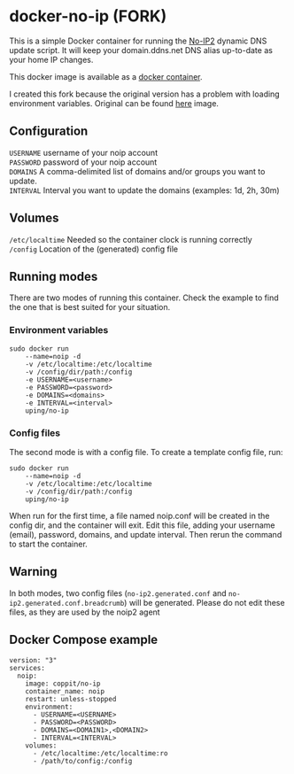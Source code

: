 docker-no-ip (FORK)
============

This is a simple Docker container for running the [No-IP2](http://www.noip.com/) dynamic DNS update script. It will keep
your domain.ddns.net DNS alias up-to-date as your home IP changes. 

This docker image is available as a [docker container](https://hub.docker.com/repository/docker/uping/no-ip/general/).

I created this fork because the original version has a problem with loading environment variables. Original can be found [here](https://github.com/coppit/docker-no-ip) image. 

## Configuration
`USERNAME` username of your noip account  
`PASSWORD` password of your noip account  
`DOMAINS` A comma-delimited list of domains and/or groups you want to update.  
`INTERVAL` Interval you want to update the domains (examples: 1d,  2h, 30m) 

## Volumes  
`/etc/localtime` Needed so the container clock is running correctly  
`/config` Location of the (generated) config file

## Running modes
There are two modes of running this container. Check the example to find the one that is best suited for your situation.

### Environment variables
```
sudo docker run 
    --name=noip -d
    -v /etc/localtime:/etc/localtime   
    -v /config/dir/path:/config 
    -e USERNAME=<username> 
    -e PASSWORD=<password> 
    -e DOMAINS=<domains> 
    -e INTERVAL=<interval> 
    uping/no-ip
```

### Config files
The second mode is with a config file. To create a template config file, run:

```
sudo docker run 
    --name=noip -d 
    -v /etc/localtime:/etc/localtime 
    -v /config/dir/path:/config 
    uping/no-ip
```

When run for the first time, a file named noip.conf will be created in the config dir, and the container will exit. Edit this file, adding your username (email), password, domains, and update interval. Then rerun the command to start the container.

## Warning
In both modes, two config files (`no-ip2.generated.conf` and `no-ip2.generated.conf.breadcrumb`) will be generated. Please do not edit these files, as they are used by the noip2 agent

## Docker Compose example
```
version: "3"
services:
  noip:
    image: coppit/no-ip
    container_name: noip
    restart: unless-stopped
    environment:
      - USERNAME=<USERNAME>
      - PASSWORD=<PASSWORD>
      - DOMAINS=<DOMAIN1>,<DOMAIN2>
      - INTERVAL=<INTERVAL>
    volumes:
      - /etc/localtime:/etc/localtime:ro
      - /path/to/config:/config
```
